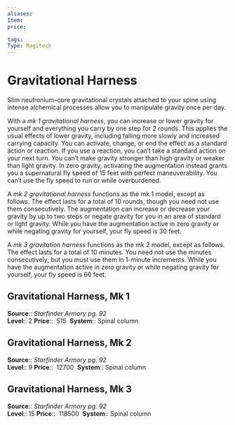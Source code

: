 ```yaml
---
aliases: 
Item:
price:  

tags: 
Type: Magitech
---
```


# Gravitational Harness

Slim neutronium-core gravitational crystals attached to your spine using intense alchemical processes allow you to manipulate gravity once per day.  
  
With a _mk 1 gravitational harness_, you can increase or lower gravity for yourself and everything you carry by one step for 2 rounds. This applies the usual effects of lower gravity, including falling more slowly and increased carrying capacity. You can activate, change, or end the effect as a standard action or reaction. If you use a reaction, you can’t take a standard action on your next turn. You can’t make gravity stronger than high gravity or weaker than light gravity. In zero gravity, activating the augmentation instead grants you a supernatural fly speed of 15 feet with perfect maneuverability. You can’t use the fly speed to run or while overburdened.  
  
A _mk 2 gravitational harness_ functions as the mk 1 model, except as follows. The effect lasts for a total of 10 rounds, though you need not use them consecutively. The augmentation can increase or decrease your gravity by up to two steps or negate gravity for you in an area of standard or light gravity. While you have the augmentation active in zero gravity or while negating gravity for yourself, your fly speed is 30 feet.  
  
A _mk 3 gravitation harness_ functions as the mk 2 model, except as follows. The effect lasts for a total of 10 minutes. You need not use the minutes consecutively, but you must use them in 1-minute increments. While you have the augmentation active in zero gravity or while negating gravity for yourself, your fly speed is 60 feet.  

## Gravitational Harness, Mk 1

**Source**:: _Starfinder Armory pg. 92_  
**Level**:: 2
**Price**::  515 
**System**:: Spinal column  

## Gravitational Harness, Mk 2

**Source**:: _Starfinder Armory pg. 92_  
**Level**:: 9
**Price**::  12700 
**System**:: Spinal column  
  

## Gravitational Harness, Mk 3

**Source**:: _Starfinder Armory pg. 92_  
**Level**:: 15
**Price**::  118500 
**System**:: Spinal column
